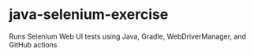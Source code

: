 # java-selenium-exercise

Runs Selenium Web UI tests using Java, Gradle, WebDriverManager, and GitHub actions